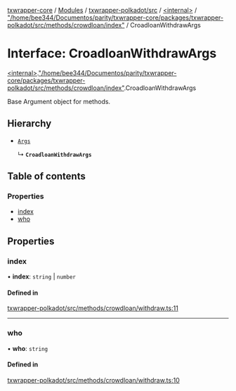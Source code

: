 [txwrapper-core](../README.md) / [Modules](../modules.md) / [txwrapper-polkadot/src](../modules/txwrapper_polkadot_src.md) / [\<internal\>](../modules/txwrapper_polkadot_src._internal_.md) / ["/home/bee344/Documentos/parity/txwrapper-core/packages/txwrapper-polkadot/src/methods/crowdloan/index"](../modules/txwrapper_polkadot_src._internal_.__home_bee344_Documentos_parity_txwrapper_core_packages_txwrapper_polkadot_src_methods_crowdloan_index_.md) / CroadloanWithdrawArgs

# Interface: CroadloanWithdrawArgs

[\<internal\>](../modules/txwrapper_polkadot_src._internal_.md).["/home/bee344/Documentos/parity/txwrapper-core/packages/txwrapper-polkadot/src/methods/crowdloan/index"](../modules/txwrapper_polkadot_src._internal_.__home_bee344_Documentos_parity_txwrapper_core_packages_txwrapper_polkadot_src_methods_crowdloan_index_.md).CroadloanWithdrawArgs

Base Argument object for methods.

## Hierarchy

- [`Args`](../modules/txwrapper_core_src.md#args)

  ↳ **`CroadloanWithdrawArgs`**

## Table of contents

### Properties

- [index](txwrapper_polkadot_src._internal_.__home_bee344_Documentos_parity_txwrapper_core_packages_txwrapper_polkadot_src_methods_crowdloan_index_.CroadloanWithdrawArgs.md#index)
- [who](txwrapper_polkadot_src._internal_.__home_bee344_Documentos_parity_txwrapper_core_packages_txwrapper_polkadot_src_methods_crowdloan_index_.CroadloanWithdrawArgs.md#who)

## Properties

### index

• **index**: `string` \| `number`

#### Defined in

[txwrapper-polkadot/src/methods/crowdloan/withdraw.ts:11](https://github.com/paritytech/txwrapper-core/blob/a09c1f6/packages/txwrapper-polkadot/src/methods/crowdloan/withdraw.ts#L11)

___

### who

• **who**: `string`

#### Defined in

[txwrapper-polkadot/src/methods/crowdloan/withdraw.ts:10](https://github.com/paritytech/txwrapper-core/blob/a09c1f6/packages/txwrapper-polkadot/src/methods/crowdloan/withdraw.ts#L10)
